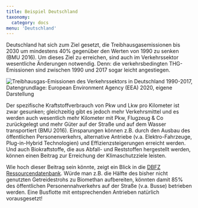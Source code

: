 ```yaml
---
title: Beispiel Deutschland
taxonomy:
  category: docs
menu: 'Deutschland'
---
```


Deutschland hat sich zum Ziel gesetzt, die Treibhausgasemissionen bis 2030 um mindestens 40% gegenüber den Werten von 1990 zu senken (BMU 2016). Um dieses Ziel zu erreichen, sind auch im Verkehrssektor wesentliche Änderungen notwendig. Denn: die verkehrsbedingten THG-Emissionen sind zwischen 1990 und 2017 sogar leicht angestiegen.

![](Skript_DBFZ_THG_Emissionen_Verkehr_1990bis2017.png?lightbox=800&resize=700&classes=caption "Treibhausgas-Emissionen des Verkehrssektors in Deutschland 1990-2017, Datengrundlage: European Environment Agency (EEA) 2020, eigene Darstellung")

Der spezifische Kraftstoffverbrauch von Pkw und Lkw pro Kilometer ist zwar gesunken; gleichzeitig gibt es jedoch mehr Verkehrsmittel und es werden auch wesentlich mehr Kilometer mit Pkw, Flugzeug & Co zurückgelegt und mehr Güter auf der Straße und auf dem Wasser transportiert (BMU 2016). 
Einsparungen können z.B. durch den Ausbau des öffentlichen Personenverkehrs, alternative Antriebe (v.a. Elektro-Fahrzeuge, Plug-in-Hybrid Technologien) und Effizienzsteigerungen erreicht werden. Und auch Biokraftstoffe, die aus Abfall- und Reststoffen hergestellt werden, können einen Beitrag zur Erreichung der Klimaschutzziele leisten. 

Wie hoch dieser Beitrag sein könnte, zeigt ein Blick in die [DBFZ Ressourcendatenbank](http://webapp.dbfz.de/resources). Würde man z.B. die Hälfte des bisher nicht genutzten Getreidestrohs zu Biomethan aufbereiten, könnten damit 85% des öffentlichen Personennahverkehrs auf der Straße (v.a. Busse) betrieben werden. Eine Busflotte mit entsprechenden Antrieben natürlich vorausgesetzt!
